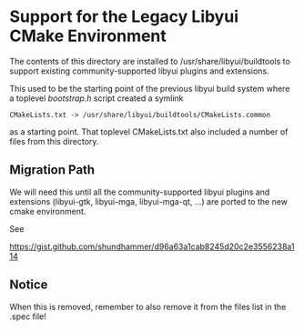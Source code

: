 # Support for the Legacy Libyui CMake Environment

The contents of this directory are installed to /usr/share/libyui/buildtools to
support existing community-supported libyui plugins and extensions.

This used to be the starting point of the previous libyui build system where a
toplevel _bootstrap.h_ script created a symlink

    CMakeLists.txt -> /usr/share/libyui/buildtools/CMakeLists.common

as a starting point. That toplevel CMakeLists.txt also included a number of
files from this directory.


## Migration Path

We will need this until all the community-supported libyui plugins and
extensions (libyui-gtk, libyui-mga, libyui-mga-qt, ...) are ported to the
new cmake environment.

See

  https://gist.github.com/shundhammer/d96a63a1cab8245d20c2e3556238a114


## Notice

When this is removed, remember to also remove it from the files list in the
.spec file!
